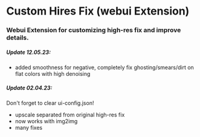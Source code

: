 # Custom Hires Fix (webui Extension)
### Webui Extension for customizing high-res fix and improve details.


##### Update 12.05.23:
- added smoothness for negative, completely fix ghosting/smears/dirt on flat colors with high denoising

##### Update 02.04.23:
Don't forget to clear ui-config.json!
- upscale separated from original high-res fix
- now works with img2img
- many fixes

